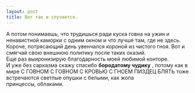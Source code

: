 ```yaml
---
layout: post
title: Вот так и случается.
---
```


А потом понимаешь,&nbsp;что трудишься ради куска говна на ужин и ненавистной каморки с одним окном и что лучше там,&nbsp;где не здесь. Короче,&nbsp;потрясающий день увенчался короной из чистого гноя. Вот и смягчай свою внешнюю политику после таких оказий.  
Еще раз выиронизирую благодарность моей любимой конторе.  
И уже без сарказма скажу спасибо **бородатому чудику** ,&nbsp;потому как в мире С&nbsp;ГОВНОМ&nbsp;С&nbsp;ГОВНОМ&nbsp;С&nbsp;КРОВЬЮ&nbsp;С&nbsp;ГНОЕМ&nbsp;ПИЗДЕЦ&nbsp;БЛЯТЬ тоже встречаются светлые опушки с белыми,&nbsp;как жопа принцессы,&nbsp;облаками.

<!--kg-card-end: markdown-->